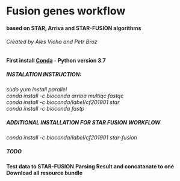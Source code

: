 # Fusion genes workflow
#### based on STAR, Arriva and STAR-FUSION algorithms
###### Created by Ales Vicha and Petr Broz
#### First install [Conda](https://www.anaconda.com/distribution/) - Python version 3.7

##### INSTALATION INSTRUCTION:  
*sudo yum install parallel*  
*conda install -c bioconda arriba multiqc fastqc*  
*conda install -c bioconda/label/cf201901 star*  
*conda install -c bioconda fastp*  
##### ADDITIONAL INSTALLATION FOR STAR FUSION WORKFLOW  
*conda install -c bioconda/label/cf201901 star-fusion*  
##### TODO  
**Test data to STAR-FUSION**
**Parsing Result and concatanate to one**
**Download all resource bundle**
